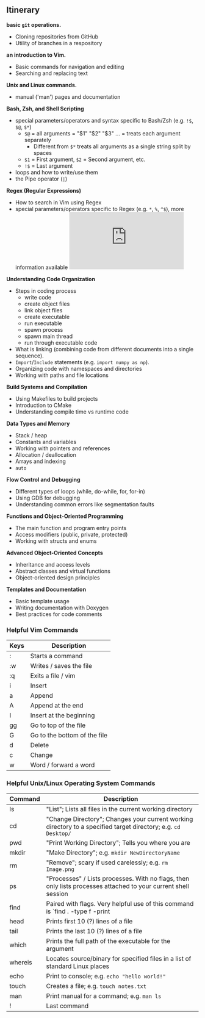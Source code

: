 ## Itinerary

**basic `git` operations.**
- Cloning repositories from GitHub
- Utility of branches in a respository

**an introduction to Vim.**
- Basic commands for navigation and editing
- Searching and replacing text

**Unix and Linux commands.**
- manual ('man') pages and documentation

**Bash, Zsh, and Shell Scripting**
- special parameters/operators and syntax specific to Bash/Zsh (e.g. `!$`, `$@`, `$*`)
    - `$@` = all arguments = "$1" "$2" "$3" ... = treats each argument separately
        - Different from `$*` treats all arguments as a single string split by spaces 
    - `$1` = First argument, `$2` = Second argument, etc.
    - `!$` = Last argument
- loops and how to write/use them
- the Pipe operator (`|`)

**Regex (Regular Expressions)**
- How to search in Vim using Regex
- special parameters/operators specific to Regex (e.g. `*`, `%`, `^$`), more information available ![here](https://www.tads.org/t3doc/doc/sysman/regex.htm)

**Understanding Code Organization**
- Steps in coding process
    - write code
    - create object files
    - link object files
    - create executable
    - run executable
    - spawn process
    - spawn main thread
    - run through executable code
- What is linking (combining code from different documents into a single sequence).
- `Import`/`Include` statements (e.g. `import numpy as np`).
- Organizing code with namespaces and directories
- Working with paths and file locations

**Build Systems and Compilation**
- Using Makefiles to build projects
- Introduction to CMake
- Understanding compile time vs runtime code

**Data Types and Memory**
- Stack / heap
- Constants and variables
- Working with pointers and references
- Allocation / deallocation
- Arrays and indexing
- `auto`

**Flow Control and Debugging**
- Different types of loops (while, do-while, for, for-in)
- Using GDB for debugging
- Understanding common errors like segmentation faults

**Functions and Object-Oriented Programming**
- The main function and program entry points
- Access modifiers (public, private, protected)
- Working with structs and enums

**Advanced Object-Oriented Concepts**
- Inheritance and access levels
- Abstract classes and virtual functions
- Object-oriented design principles

**Templates and Documentation**
- Basic template usage
- Writing documentation with Doxygen
- Best practices for code comments

### Helpful Vim Commands

| Keys | Description |
|------|-------------|
| : | Starts a command |
| :w | Writes / saves the file |
| :q | Exits a file / vim |
| i | Insert |
| a | Append |
| A | Append at the end |
| I | Insert at the beginning |
| gg | Go to top of the file |
| G | Go to the bottom of the file |
| d | Delete |
| c | Change |
| w | Word / forward a word |

### Helpful Unix/Linux Operating System Commands

| Command | Description |
|---------|-------------|
| ls | "List"; Lists all files in the current working directory |
| cd | "Change Directory"; Changes your current working directory to a specified target directory; e.g. `cd Desktop/`|
| pwd | "Print Working Directory"; Tells you where you are |
| mkdir | "Make Directory"; e.g. `mkdir NewDirectoryName`|
| rm | "Remove"; scary if used carelessly; e.g. `rm Image.png` |
| ps | "Processes" / Lists processes. With no flags, then only lists processes attached to your current shell session |
| find | Paired with flags. Very helpful use of this command is `find . -type f -print | xargs grep -i -s "something"` |
| head | Prints first 10 (?) lines of a file |
| tail | Prints the last 10 (?) lines of a file |
| which | Prints the full path of the executable for the argument | 
| whereis | Locates source/binary for specified files in a list of standard Linux places |
| echo | Print to console; e.g. `echo "hello world!"` |
| touch | Creates a file; e.g. `touch notes.txt` |
| man | Print manual for a command; e.g. `man ls` |
| !<smth> | Last command |
